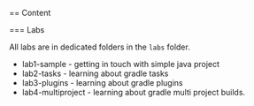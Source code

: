 == Content

=== Labs

All labs are in dedicated folders in the `labs` folder.

- lab1-sample - getting in touch with simple java project
- lab2-tasks - learning about gradle tasks
- lab3-plugins - learning about gradle plugins
- lab4-multiproject - learning about gradle multi project builds.
